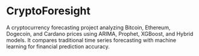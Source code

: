 # CryptoForesight
A cryptocurrency forecasting project analyzing Bitcoin, Ethereum, Dogecoin, and Cardano prices using ARIMA, Prophet, XGBoost, and Hybrid models. It compares traditional time series forecasting with machine learning for financial prediction accuracy.
